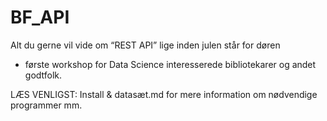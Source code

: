 # BF_API
Alt du gerne vil vide om “REST API” lige inden julen står for døren
- første workshop for Data Science interesserede bibliotekarer og andet godtfolk.

LÆS VENLIGST: Install & datasæt.md for mere information om nødvendige programmer mm.
